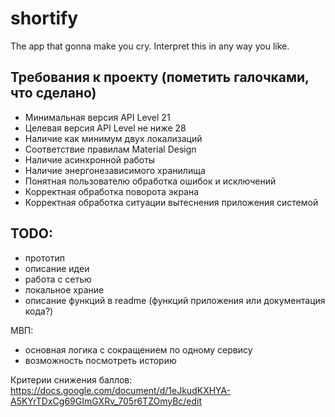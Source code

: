 # shortify
The app that gonna make you cry. Interpret this in any way you like.

## Требования к проекту (пометить галочками, что сделано)
* Минимальная версия API Level 21
* Целевая версия API Level не ниже 28
* Наличие как минимум двух локализаций
* Соответствие правилам Material Design
* Наличие асинхронной работы
* Наличие энергонезависимого хранилища
* Понятная пользователю обработка ошибок и исключений
* Корректная обработка поворота экрана
* Корректная обработка ситуации вытеснения приложения системой

## TODO:
* прототип
* описание идеи
* работа с сетью
* локальное храние
* описание функций в readme (функций приложения или документация кода?)

МВП:
* основная логика с сокращением по одному сервису
* возможность посмотреть историю

Критерии снижения баллов:
https://docs.google.com/document/d/1eJkudKXHYA-A5KYrTDxCg69GImGXRv_705r6TZOmyBc/edit


